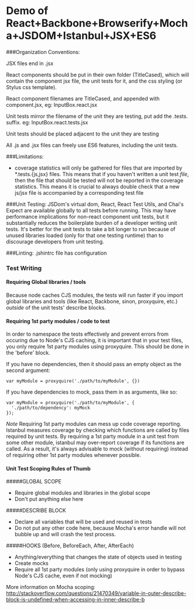 Demo of React+Backbone+Browserify+Mocha+JSDOM+Istanbul+JSX+ES6
==================



###Organization Conventions:

JSX files end in .jsx

React components should be put in their own folder (TitleCased), which will contain the component jsx file, the unit tests for it, and the css styling (or Stylus css template).

React component filenames are TitleCased, and appended with component.jsx, eg:
  InputBox.react.jsx

Unit tests mirror the filename of the unit they are testing, put add the .tests.<ext> suffix. eg:
  InputBox.react.tests.jsx

Unit tests should be placed adjacent to the unit they are testing

All .js and .jsx files can freely use ES6 features, including the unit tests.


###Limitations:

  - coverage statistics will only be gathered for files that are imported by *.tests.{js,jsx} files. This means that if you haven't written a unit test *file*, then the file that should be tested will not be reported in the coverage statistics.
  This means it is crucial to always double check that a new js/jsx file is accompanied by a corresponding test file


###Unit Testing:
  JSDom's virtual dom, React, React Test Utils, and Chai's Expect are available globally to all tests before running. This may
  have performance implications for non-react component unit tests, but it substantially reduces the boilerplate burden of
  a developer writing unit tests. It's better for the unit tests to take a bit longer to run because of unused libraries loaded
  (only for that one testing runtime) than to discourage developers from unit testing.

###Linting:
  .jshintrc file has configuration


### Test Writing

#### Requiring Global libraries / tools
Because node caches CJS modules, the tests will run faster if you import global libraries and tools (like React, Backbone, sinon, proxyquire, etc.) *outside* of the unit tests' describe blocks.

#### Requiring 1st party modules / code to test
In order to namespace the tests effectively and prevent errors from occuring due to Node's CJS caching, it is important that in your test files, you only require 1st party modules using proxyquire. This should be done in the 'before' block.

If you have no dependencies, then it should pass an empty object as the second argument:
``` 
var myModule = proxyquire('./path/to/myModule', {})
```

If you have dependencies to mock, pass them in as arguments, like so:
``` 
var myModule = proxyquire('./path/to/myModule', {
  './path/to/dependency': myMock
});
```

*Note* Requiring 1st party modules can mess up code coverage reporting. Istanbul measures coverage by checking which functions are called by files required by unit tests. By requiring a 1st party module in a unit test from some other module, istanbul may over-report coverage if its functions are called. As a result, it's always advisable to mock (without requiring) instead of requiring other 1st party modules whenever possible.

#### Unit Test Scoping Rules of Thumb

#####GLOBAL SCOPE
- Require global modules and libraries in the global scope
- Don't put anything else here

#####DESCRIBE BLOCK
- Declare all variables that will be used and reused in tests
- Do not put any other code here, because Mocha's error handle will not bubble up and will crash the test process.

#####HOOKS (Before, BeforeEach, After, AfterEach)
- Anything/everything that changes the state of objects used in testing
- Create mocks
- Require all 1st party modules (only using proxyquire in order to bypass Node's CJS cache, even if not mocking)

More information on Mocha scoping: http://stackoverflow.com/questions/21470349/variable-in-outer-describe-block-is-undefined-when-accessing-in-inner-describe-b



